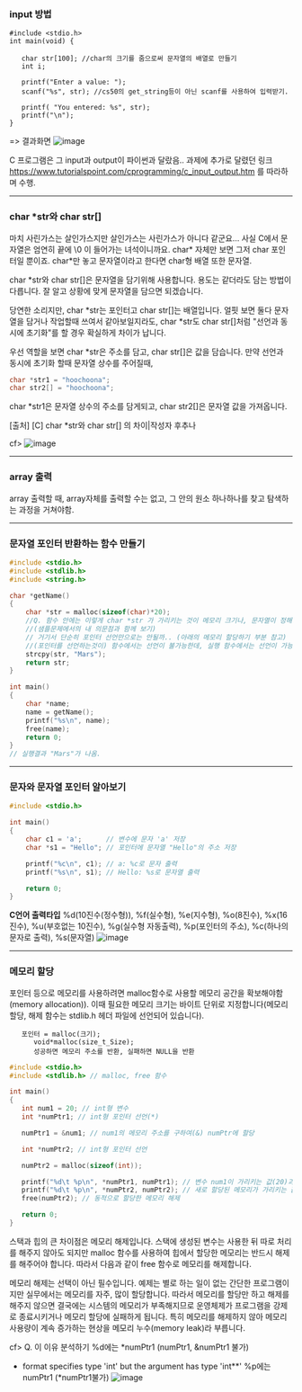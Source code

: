### input 방법
~~~
#include <stdio.h>
int main(void) {

   char str[100]; //char의 크기를 줌으로써 문자열의 배열로 만들기
   int i;

   printf("Enter a value: ");
   scanf("%s", str); //cs50의 get_string등이 아닌 scanf를 사용하여 입력받기.

   printf( "You entered: %s", str);
   printf("\n");
}
~~~

=> 결과화면
![image](https://user-images.githubusercontent.com/68533679/88617176-e7dcbe80-d0d0-11ea-9950-6cd036da2148.png)

C 프로그램은 그 input과 output이 파이썬과 달랐음.. 과제에 추가로 달렸던 링크 <https://www.tutorialspoint.com/cprogramming/c_input_output.htm> 를 따라하며 수행.

---
### char *str와 char str[]
마치 사린가스는 살인가스지만 살인가스는 사린가스가 아니다 같군요…
사실 C에서 문자열은 엄연히 끝에 \0 이 들어가는 녀석이니까요.
char* 자체만 보면 그저 char 포인터일 뿐이죠.
char*만 놓고 문자열이라고 한다면 char형 배열 또한 문자열.


char *str와 char str[]은 문자열을 담기위해 사용합니다. 용도는 같더라도 담는 방법이 다릅니다. 잘 알고 상황에 맞게 문자열을 담으면 되겠습니다. 

당연한 소리지만, char *str는 포인터고 char str[]는 배열입니다. 얼핏 보면 둘다 문자열을 담거나 작업할때 쓰여서 같아보일지라도, char *str도 char str[]처럼 "선언과 동시에 초기화"를 할 경우 확실하게 차이가 납니다.


우선 역할을 보면 char *str은 주소를 담고, char str[]은 값을 담습니다. 만약 선언과 동시에 초기화 할때 문자열 상수를 주어질때,
~~~c
char *str1 = "hoochoona";
char str2[] = "hoochoona";
~~~

char *str1은 문자열 상수의 주소를 담게되고,
char str2[]은 문자열 값을 가져옵니다.

[출처] [C] char *str와 char str[] 의 차이|작성자 후추나

cf>
![image](https://user-images.githubusercontent.com/68533679/88650586-ccd77200-d103-11ea-8d58-2ed51723f3c9.png)

---
### array 출력
array 출력할 때, array자체를 출력할 수는 없고, 그 안의 원소 하나하나를 찾고 탐색하는 과정을 거쳐야함.

---
### 문자열 포인터 반환하는 함수 만들기
~~~C
#include <stdio.h>
#include <stdlib.h>
#include <string.h>

char *getName()
{
    char *str = malloc(sizeof(char)*20);
    //Q. 함수 안에는 이렇게 char *str 가 가리키는 것이 메모리 크기나, 문자열이 정해져야 하는 건가??
    //(샘플문제에서의 내 의문점과 함께 보기)
    // 거기서 단순히 포인터 선언만으로는 안될까.. (아래의 메모리 할당하기 부분 참고)
    //(포인터를 선언하는것이) 함수에서는 선언이 불가능한데, 실행 함수에서는 선언이 가능한 것 같음.
    strcpy(str, "Mars");
    return str;
}

int main()
{
    char *name;
    name = getName();
    printf("%s\n", name);
    free(name);
    return 0;
}
// 실행결과 "Mars"가 나옴.
~~~

---
### 문자와 문자열 포인터 알아보기
~~~C
#include <stdio.h>

int main()
{
    char c1 = 'a';      // 변수에 문자 'a' 저장
    char *s1 = "Hello"; // 포인터에 문자열 "Hello"의 주소 저장

    printf("%c\n", c1); // a: %c로 문자 출력
    printf("%s\n", s1); // Hello: %s로 문자열 출력

    return 0;
}
~~~
**C언어 출력타입**
%d(10진수(정수형)), %f(실수형), %e(지수형), %o(8진수), %x(16진수), %u(부호없는 10진수),
%g(실수형 자동출력), %p(포인터의 주소), %c(하나의 문자로 출력), %s(문자열)
![image](https://user-images.githubusercontent.com/68533679/88651629-d6ada500-d104-11ea-842e-75a6cb2c61d6.png)

---
### 메모리 할당
포인터 등으로 메모리를 사용하려면 malloc함수로 사용할 메모리 공간을 확보해야함(memory allocation)).
이때 필요한 메모리 크기는 바이트 단위로 지정합니다(메모리 할당, 해제 함수는 stdlib.h 헤더 파일에 선언되어 있습니다).
~~~
   포인터 = malloc(크기);
      void*malloc(size_t_Size);
      성공하면 메모리 주소를 반환, 실패하면 NULL을 반환
~~~
~~~C
#include <stdio.h>
#include <stdlib.h> // malloc, free 함수

int main()
{
   int num1 = 20; // int형 변수
   int *numPtr1; // int형 포인터 선언(*)

   numPtr1 = &num1; // num1의 메모리 주소를 구하여(&) numPtr에 할당

   int *numPtr2; // int형 포인터 선언

   numPtr2 = malloc(sizeof(int));

   printf("%d\t %p\n", *numPtr1, numPtr1); // 변수 num1이 가리키는 값(20)과, num1의 메모리 주소
   printf("%d\t %p\n", *numPtr2, numPtr2); // 새로 할당된 메모리가 가리키는 값(0)과 그 주소
   free(numPtr2); // 동적으로 할당한 메모리 해제

   return 0;
}
~~~
스택과 힙의 큰 차이점은 메모리 해제입니다. 스택에 생성된 변수는 사용한 뒤 따로 처리를 해주지 않아도 되지만 malloc 함수를 사용하여 힙에서 할당한 메모리는 반드시 해제를 해주어야 합니다. 따라서 다음과 같이 free 함수로 메모리를 해제합니다.

메모리 해제는 선택이 아닌 필수입니다. 예제는 별로 하는 일이 없는 간단한 프로그램이지만 실무에서는 메모리를 자주, 많이 할당합니다. 따라서 메모리를 할당만 하고 해제를 해주지 않으면 결국에는 시스템의 메모리가 부족해지므로 운영체제가 프로그램을 강제로 종료시키거나 메모리 할당에 실패하게 됩니다. 특히 메모리를 해제하지 않아 메모리 사용량이 계속 증가하는 현상을 메모리 누수(memory leak)라 부릅니다.

cf> Q. 이 이유 분석하기
%d에는 *numPtr1 (numPtr1, &numPtr1 불가)
- format specifies type 'int' but the argument has type 'int**'
%p에는 numPtr1 (*numPtr1불가)
![image](https://user-images.githubusercontent.com/68533679/88651539-b978d680-d104-11ea-9ba7-21db944e3dc3.png)


